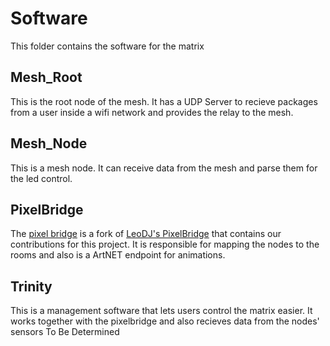 # Software
This folder contains the software for the matrix

## Mesh_Root
This is the root node of the mesh. It has a UDP Server to recieve packages from a user inside a wifi network and provides the relay to the mesh.

## Mesh_Node
This is a mesh node. It can receive data from the mesh and parse them for the led control.

## PixelBridge
The [pixel bridge](https://github.com/crexodon/PixelBridge) is a fork of [LeoDJ's PixelBridge](https://github.com/LeoDJ/PixelBridge) that contains our contributions for this project. It is responsible for mapping the nodes to the rooms and also is a ArtNET endpoint for animations.

## Trinity
This is a management software that lets users control the matrix easier. It works together with the pixelbridge and also recieves data from the nodes' sensors
To Be Determined
